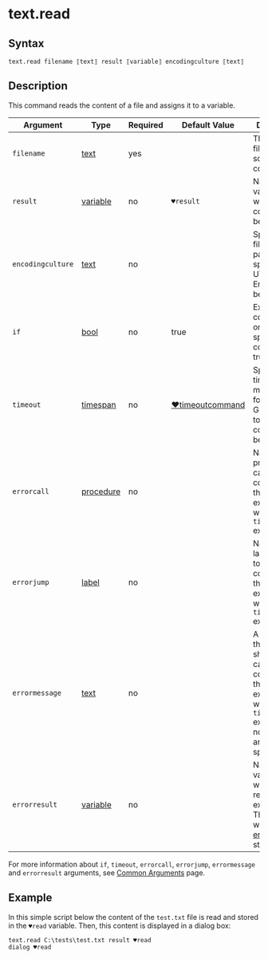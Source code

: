 # text.read

## Syntax

```G1ANT
text.read filename ⟦text⟧ result ⟦variable⟧ encodingculture ⟦text⟧
```

## Description

This command reads the content of a file and assigns it to a variable.

| Argument | Type | Required | Default Value | Description |
| -------- | ---- | -------- | ------------- | ----------- |
|`filename`| [text](https://manual.g1ant.com/link/G1ANT.Language/G1ANT.Language/Structures/TextStructure.md) | yes |  | The path to a file with the source content |
| `result`          | [variable](https://manual.g1ant.com/link/G1ANT.Language/G1ANT.Language/Structures/VariableStructure.md) | no       | `♥result`                                                    | Name of a variable where the file content will be stored     |
|`encodingculture`| [text](https://manual.g1ant.com/link/G1ANT.Language/G1ANT.Language/Structures/TextStructure.md) | no |  | Specifies the file's coding page. If not specified, UTF8 Encoding will be used |
| `if`           | [bool](https://manual.g1ant.com/link/G1ANT.Language/G1ANT.Language/Structures/BooleanStructure.md) | no       | true                                                        | Executes the command only if a specified condition is true   |
| `timeout`      | [timespan](https://manual.g1ant.com/link/G1ANT.Language/G1ANT.Language/Structures/TimeSpanStructure.md) | no       | [♥timeoutcommand](G1ANT.Language/G1ANT.Addon.Core/Variables/TimeoutCommandVariable.md) | Specifies time in milliseconds for G1ANT.Robot to wait for the command to be executed |
| `errorcall`    | [procedure](https://manual.g1ant.com/link/G1ANT.Language/G1ANT.Language/Structures/ProcedureStructure.md) | no       |                                                             | Name of a procedure to call when the command throws an exception or when a given `timeout` expires |
| `errorjump`    | [label](https://manual.g1ant.com/link/G1ANT.Language/G1ANT.Language/Structures/LabelStructure.md) | no       |                                                             | Name of the label to jump to when the command throws an exception or when a given `timeout` expires |
| `errormessage` | [text](https://manual.g1ant.com/link/G1ANT.Language/G1ANT.Language/Structures/TextStructure.md) | no       |                                                             | A message that will be shown in case the command throws an exception or when a given `timeout` expires, and no `errorjump` argument is specified |
| `errorresult`  | [variable](https://manual.g1ant.com/link/G1ANT.Language/G1ANT.Language/Structures/VariableStructure.md) | no       |                                                             | Name of a variable that will store the returned exception. The variable will be of [error](G1ANT.Language/G1ANT.Language/Structures/ErrorStructure.md) structure  |

For more information about `if`, `timeout`, `errorcall`, `errorjump`, `errormessage` and `errorresult` arguments, see [Common Arguments](https://manual.g1ant.com/link/G1ANT.Manual/appendices/common-arguments.md) page.

## Example

In this simple script below the content of the `test.txt` file is read and stored in the `♥read` variable. Then, this content is displayed in a dialog box:

```G1ANT
text.read C:\tests\test.txt result ♥read
dialog ♥read
```


